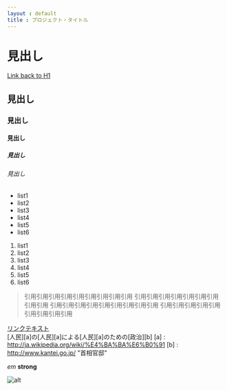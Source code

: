 ```yaml
---
layout : default
title : プロジェクト・タイトル
---
```


# 見出し
[Link back to H1](#header1)
## 見出し
### 見出し
#### 見出し
##### 見出し
###### 見出し

- list1
- list2
- list3
- list4
- list5
- list6

1. list1
2. list2
3. list3
4. list4
5. list5
6. list6

> 引用引用引用引用引用引用引用引用引用
> 引用引用引用引用引用引用引用引用引用
> 引用引用引用引用引用引用引用引用引用
> 引用引用引用引用引用引用引用引用引用

[リンクテキスト](url 'タイトル')  
[人民][a]の[人民][a]による[人民][a]のための[政治][b]
[a] : http://ja.wikipedia.org/wiki/%E4%BA%BA%E6%B0%91
[b] : http://www.kantei.go.jp/ "首相官邸"

*em*
**strong**

![alt](http://placekitten.com/200/300 'title')
